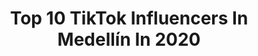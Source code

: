 ---
title: Top 10 TikTok Influencers In Medellín In 2020
description: >-
  Find top TikTok influencers in Medellín in 2020. Most popular hashtags: #cuarentena #coronavirus #loserschallenge #challenge.
platform: TikTok
profiles:
  - username: "cristhian.mora"
    fullname: >-
      Cristhian Montañez M
    location: "Colombia"
    followers: 271551
    engagement: 1793
    commentsToLikes: 0.028504
    id: ck9ke9ihcxwz50j782of4gqtx
    verified: false
    hashtags: "#tt10052020lt, #rutinaencasa, #tt06052020lt, #ltk180520"
  - username: "exteban_98"
    fullname: >-
      Juan Esteban
    location: "Colombia"
    followers: 55490
    engagement: 969
    commentsToLikes: 0.040620
    id: cka627znzyrap0i785qrm03hn
    verified: false
    hashtags: "#risa, #comedia, #duos, #pero"
  - username: "santijimenez2018"
    fullname: >-
      santiago jimenez
    location: "Colombia"
    followers: 38614
    engagement: 782
    commentsToLikes: 0.044263
    id: cka0gmj2t57nj0i78oidhreb2
    verified: false
    hashtags: "#chile, #misandwich, #comentas, #duos"
  - username: "verojimenezgomez"
    fullname: >-
      Verónica Jiménez Góm
    location: "Colombia"
    followers: 2266
    engagement: 573
    commentsToLikes: 0.020971
    id: cka6lh59m34kd0i788367et4v
    verified: false
    hashtags: "#palabradedios, #colombia, #covid19, #mascotastiktok"
  - username: "valherr.9k"
    fullname: >-
      Vanessa
    location: "Colombia"
    followers: 388724
    engagement: 465
    commentsToLikes: 0.007967
    id: ckae7xeezj5jg0i78zrizzzus
    verified: false
    hashtags: "#learnontiktok, #macarena, #tiktot, #caradeshock"
  - username: "tiffanialvarez"
    fullname: >-
      Tiffani Álvarez 
    location: "Colombia"
    followers: 268220
    engagement: 783
    commentsToLikes: 0.004341
    id: ck7zo2bs2h4t90j78mzpxeaxf
    verified: false
    hashtags: "#normalpeople, #dancechallenge, #notforyou, #lipsync"
  - username: "soylaurabedoya"
    fullname: >-
      Laura ✌
    location: "Colombia"
    followers: 264368
    engagement: 1875
    commentsToLikes: 0.019642
    id: cka0rnkdmhr7l0i787vmwsl3q
    verified: false
    hashtags: "#ovnis, #lgbt, #caradeshock, #morph"
  - username: "alex_pulgarin1"
    fullname: >-
      Alex Pulgarín
    location: "Colombia"
    followers: 68183
    engagement: 1202
    commentsToLikes: 0.045444
    id: ck900wg85ascy0j78frnn8wz3
    verified: false
    hashtags: "#casadereinas, #novios, #hijos, #parejas"
  - username: "mscgerber"
    fullname: >-
      Michael Gerber
    location: "Colombia"
    followers: 78109
    engagement: 740
    commentsToLikes: 0.073753
    id: ckamhpy4wh2z40i78j45yg8gf
    verified: false
    hashtags: "#mochilero, #datos, #tiktoker, #antioquia"
  - username: "yeff.m"
    fullname: >-
      Y E F F
    location: "Colombia"
    followers: 2203
    engagement: 933
    commentsToLikes: 0.059538
    id: ckan27uulz79j0i781g1167jr
    verified: false
    hashtags: "#merengue, #shakira, #matarife, #politica"
---